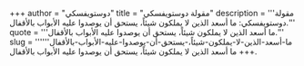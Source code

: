 +++
author = "دوستويفسكي"
title = "مقولة دوستويفسكي"
description = '''مقولة دوستويفسكي: ما أسعد الذين لا يملكون شيئاً، يستحق أن يوصدوا عليه الأبواب بالأقفال.'''
quote = '''ما أسعد الذين لا يملكون شيئاً، يستحق أن يوصدوا عليه الأبواب بالأقفال.'''
slug = '''ما-أسعد-الذين-لا-يملكون-شيئاً،-يستحق-أن-يوصدوا-عليه-الأبواب-بالأقفال'''
+++
ما أسعد الذين لا يملكون شيئاً، يستحق أن يوصدوا عليه الأبواب بالأقفال.

